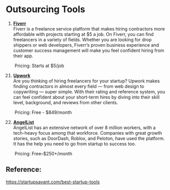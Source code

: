 # Outsourcing Tools 

1. **[Fiverr](https://www.fiverr.com/)**
<br>Fiverr is a freelance service platform that makes hiring contractors more affordable with projects starting at $5 a job. On Fiverr, you can find freelancers in a variety of fields. Whether you are looking for drop shippers or web developers, Fiverr’s proven business experience and customer success management will make you feel confident hiring from their app. 

&emsp;&emsp;Pricing: Starts at $5/job

21. **[Upwork](https://www.upwork.com/)**
<br>Are you thinking of hiring freelancers for your startup? Upwork makes finding contractors in almost every field — from web design to copywriting — super simple. With their rating and reference system, you can feel confident about your short-term hires by diving into their skill level, background, and reviews from other clients. 

&emsp;&emsp;Pricing: Free - $849/month

22. **[AngelList](https://angel.co/)**
<br>AngelList has an extensive network of over 8 million workers, with a tech-heavy focus among that workforce. Companies with great growth stories, such as DoorDash, Roblox, and Peloton, have used the platform. It has the help you need to go from startup to success too.

&emsp;&emsp;Pricing: Free–$250+/month

## Reference:
https://startupsavant.com/best-startup-tools

